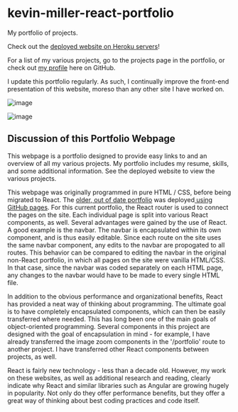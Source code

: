 # kevin-miller-react-portfolio
My portfolio of projects.

<p>Check out the <a href='https://kevin-miller-react-portfolio.herokuapp.com/'>deployed website on Heroku servers</a>!</p>

<p>For a list of my various projects, go to the projects page in the portfolio, or check out <a href='https://github.com/Koldenblue'>my profile</a> here on GitHub.</p>

<p>I update this portfolio regularly. As such, I continually improve the front-end presentation of this website, moreso than any other site I have worked on.</p>

![image](https://user-images.githubusercontent.com/64618290/99360943-340d6380-2866-11eb-97aa-eb21e2641da2.png)

![image](https://user-images.githubusercontent.com/64618290/99360818-032d2e80-2866-11eb-9d7e-427f3cc6efc6.png)


## Discussion of this Portfolio Webpage

<p>This webpage is a portfolio designed to provide easy links to and an overview of all my various projects. My portfolio includes my resume, skills, and some additional information. See the deployed website to view the various projects.</p>

<p>This webpage was originally programmed in pure HTML / CSS, before being migrated to React. The <a href='https://koldenblue.github.io/kevin-miller-portfolio/'>older, out of date portfolio</a> was deployed<a href='https://github.com/Koldenblue/kevin-miller-portfolio'> using GitHub pages</a>. For this current portfolio, the React router is used to connect the pages on the site. Each individual page is split into various React components, as well. Several advantages were gained by the use of React. A good example is the navbar. The navbar is encapsulated within its own component, and is thus easily editable. Since each route on the site uses the same navbar component, any edits to the navbar are propogated to all routes. This behavior can be compared to editing the navbar in the original non-React portfolio, in which all pages on the site were vanilla HTML/CSS. In that case, since the navbar was coded separately on each HTML page, any changes to the navbar would have to be made to every single HTML file.</p>

<p>In addition to the obvious performance and organizational benefits, React has provided a neat way of thinking about programming. The ultimate goal is to have completely encapsulated components, which can then be easily transferred where needed. This has long been one of the main goals of object-oriented programming. Several components in this project are designed with the goal of encapsulation in mind - for example, I have already transferred the image zoom components in the '/portfolio' route to another project. I have transferred other React components between projects, as well.</p>

<p>React is fairly new technology - less than a decade old. However, my work on these websites, as well as additional research and reading, clearly indicate why React and similar libraries such as Angular are growing hugely in popularity. Not only do they offer performance benefits, but they offer a great way of thinking about best coding practices and code itself. </p>
